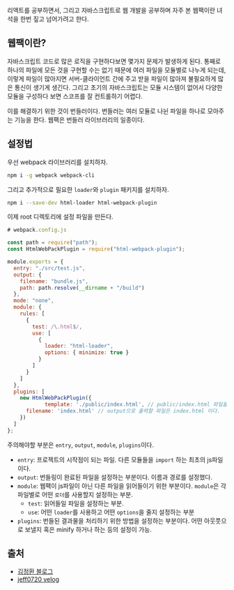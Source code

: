 리액트를 공부하면서, 그리고 자바스크립트로 웹 개발을 공부하며 자주 본 웹팩이란 녀석을 한번 짚고 넘어가려고 한다.

## 웹팩이란?

자바스크립트 코드로 많은 로직을 구현하다보면 몇가지 문제가 발생하게 된다. 통째로 하나의 파일에 모든 것을 구현할 수는 없기 때문에 여러 파일을 모듈별로 나누게 되는데, 이렇게 파일이 많아지면 서버-클라이언트 간에 주고 받을 파일이 많아져 불필요하게 많은 통신이 생기게 생긴다. 그리고 초기의 자바스크립트는 모듈 시스템이 없어서 다양한 모듈을 구성하다 보면 스코프를 잘 컨트롤하기 어렵다.

이를 해결하기 위한 것이 번들러이다. 번들러는 여러 모듈로 나뉜 파일을 하나로 모아주는 기능을 한다. 웹팩은 번들러 라이브러리의 일종이다.

## 설정법

우선 webpack 라이브러리를 설치하자.

```bash
npm i -g webpack webpack-cli
```

그리고 추가적으로 필요한 `loader`와 `plugin` 패키지를 설치하자.

```bash
npm i --save-dev html-loader html-webpack-plugin
```
이제 root 디렉토리에 설정 파일을 만든다.

```js
# webpack.config.js

const path = require("path");
const HtmlWebPackPlugin = require("html-webpack-plugin");

module.exports = {
  entry: "./src/test.js",
  output: {
    filename: "bundle.js",
    path: path.resolve(__dirname + "/build")
  },
  mode: "none",
  module: {
    rules: [
      {
        test: /\.html$/,
        use: [
          {
            loader: "html-loader",
            options: { minimize: true }
          }
        ]
      }
    ]
  },
  plugins: [
    new HtmlWebPackPlugin({
            template: './public/index.html', // public/index.html 파일을 읽는다.
      filename: 'index.html' // output으로 출력할 파일은 index.html 이다.
    })
  ]
};
```

주의해야할 부분은 `entry`, `output`, `module`, `plugins`이다.

- `entry`: 프로젝트의 시작점이 되는 파일. 다른 모듈들을 `import` 하는 최초의 js파일이다.
- `output`: 번들링이 완료된 파일을 설정하는 부분이다. 이름과 경로를 설정했다.
- `module`: 웹팩이 js파일이 아닌 다른 파일을 읽어들이기 위한 부분이다. `module`은 각 파일별로 어떤 `로더`를 사용할지 설정하는 부분.
    - `test`: 읽어들일 파일을 설정하는 부분.
    - `use`: 어떤 `loader`를 사용하고 어떤 `options`을 줄지 설정하는 부분
- `plugins`: 번들된 결과물을 처리하기 위한 방법을 설정하는 부분이다. 어떤 아웃풋으로 보낼지 혹은 minify 하거나 하는 등의 설정이 가능.

## 출처

- [김정환 블로그](http://jeonghwan-kim.github.io/js/2017/05/15/webpack.html)
- [jeff0720 velog](https://velog.io/@jeff0720/React-%EA%B0%9C%EB%B0%9C-%ED%99%98%EA%B2%BD%EC%9D%84-%EA%B5%AC%EC%B6%95%ED%95%98%EB%A9%B4%EC%84%9C-%EB%B0%B0%EC%9A%B0%EB%8A%94-Webpack-%EA%B8%B0%EC%B4%88)